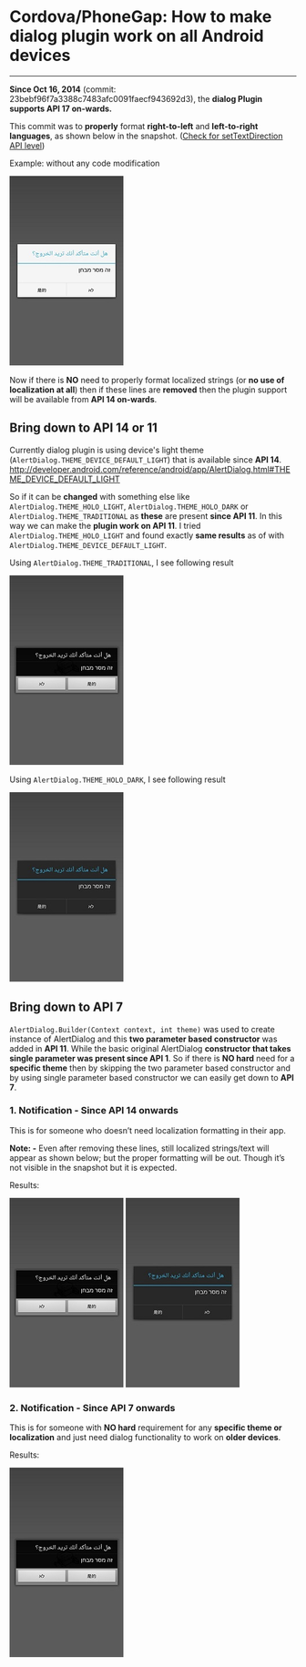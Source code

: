 # Cordova/PhoneGap: How to make dialog plugin work on all Android devices

***

**Since Oct 16, 2014** (commit: 23bebf96f7a3388c7483afc0091faecf943692d3), the **dialog Plugin supports API 17 on-wards.**

This commit was to **properly** format **right-to-left** and **left-to-right languages**, as shown below in the snapshot. ([Check for setTextDirection API level](https://github.com/apache/cordova-plugin-dialogs/commit/23bebf96f7a3388c7483afc0091faecf943692d3))
 
Example: without any code modification

![Dialog Plugin running on API 17](https://github.com/aahad/Cordova-Plugin-dialogs--Android-all-versions/blob/master/snapshots/dialog_API_17.jpeg)

Now if there is **NO** need to properly format localized strings (or **no use of localization at all**) then if these lines are **removed** then the plugin support will be available from **API 14 on-wards**.

## Bring down to API 14 or 11

Currently dialog plugin is using device's light theme (`AlertDialog.THEME_DEVICE_DEFAULT_LIGHT`) that is available since **API 14**. http://developer.android.com/reference/android/app/AlertDialog.html#THEME_DEVICE_DEFAULT_LIGHT 

So if it can be **changed** with something else like `AlertDialog.THEME_HOLO_LIGHT`, `AlertDialog.THEME_HOLO_DARK`  or `AlertDialog.THEME_TRADITIONAL` as **these** are present **since API 11**. In this way we can make the **plugin work on API 11**. I tried `AlertDialog.THEME_HOLO_LIGHT` and found exactly **same results** as of with `AlertDialog.THEME_DEVICE_DEFAULT_LIGHT`.


Using `AlertDialog.THEME_TRADITIONAL`, I see following result

![Dialog with traditional theme](https://github.com/aahad/Cordova-Plugin-dialogs--Android-all-versions/blob/master/snapshots/dialog_API14traditional_.jpeg)


Using `AlertDialog.THEME_HOLO_DARK`, I see following result


![Dialog with holo dark theme](https://github.com/aahad/Cordova-Plugin-dialogs--Android-all-versions/blob/master/snapshots/dialog_API14_holodark.jpeg)


## Bring down to API 7

`AlertDialog.Builder(Context context, int theme)` was used to create instance of AlertDialog and this **two parameter based constructor** was added in **API 11**. While the basic original AlertDialog **constructor **that takes **single parameter** was present since** API 1**. So if there is **NO hard** need for a **specific theme** then by skipping the two parameter based constructor and by using single parameter based constructor we can easily get down to **API 7**. 



### 1. Notification - Since API 14 onwards

This is for someone who doesn’t need localization formatting in their app.

**Note: -** Even after removing these lines, still localized strings/text will appear as shown below; but the proper formatting will be out. Though it’s not visible in the snapshot but it is expected.

Results:

![Dialog with traditional theme](https://github.com/aahad/Cordova-Plugin-dialogs--Android-all-versions/blob/master/snapshots/dialog_API14traditional_.jpeg)
![Dialog with holo dark theme](https://github.com/aahad/Cordova-Plugin-dialogs--Android-all-versions/blob/master/snapshots/dialog_API14_holodark.jpeg)


### 2. Notification - Since API 7 onwards

This is for someone with **NO hard** requirement for any **specific theme or localization** and just need dialog functionality to work on **older devices**.

Results:

![Dialog on API 7](https://github.com/aahad/Cordova-Plugin-dialogs--Android-all-versions/blob/master/snapshots/dailog_API_7.jpeg)

